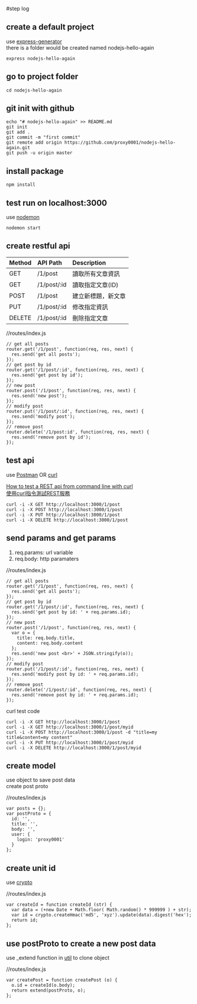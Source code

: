 #step log

## create a default project

use [express-generator](https://www.npmjs.com/package/express-generator)  
there is a folder would be created named nodejs-hello-again

<!-- code block -->
    express nodejs-hello-again

## go to project folder

<!-- code block -->    
    cd nodejs-hello-again

## git init with github

<!-- code block -->
    echo "# nodejs-hello-again" >> README.md
    git init
    git add .
    git commit -m "first commit"
    git remote add origin https://github.com/proxy0001/nodejs-hello-again.git
    git push -u origin master

## install package

<!-- code block -->
    npm install

## test run on localhost:3000
use [nodemon](https://www.npmjs.com/package/nodemon)
<!-- code block -->
    nodemon start

## create restful api

| Method | API Path | Description
|:-----|:-----|:-----
| GET | /1/post | 讀取所有文章資訊
| GET | /1/post/:id | 讀取指定文章(ID)
| POST | /1/post | 建立新標題，新文章
| PUT | /1/post/:id | 修改指定資訊
| DELETE | /1/post/:id | 刪除指定文章

//routes/index.js
<!-- code block -->
    // get all posts
    router.get('/1/post', function(req, res, next) {
      res.send('get all posts');
    });
    // get post by id
    router.get('/1/post/:id', function(req, res, next) {
      res.send('get post by id');
    });
    // new post
    router.post('/1/post', function(req, res, next) {
      res.send('new post');
    });
    // modify post
    router.put('/1/post/:id', function(req, res, next) {
      res.send('modify post');
    });
    // remove post
    router.delete('/1/post:id', function(req, res, next) {
      res.send('remove post by id');
    });
   
## test api
use [Postman](http://www.getpostman.com/) OR [curl](https://developer.apple.com/legacy/library/documentation/Darwin/Reference/ManPages/man1/curl.1.html)  

[How to test a REST api from command line with curl](http://www.codingpedia.org/ama/how-to-test-a-rest-api-from-command-line-with-curl/)  
[使用curl指令測試REST服務](http://blog.kent-chiu.com/2013/08/14/testing-rest-with-curl-command.html)

<!-- code block -->
    curl -i -X GET http://localhost:3000/1/post
    curl -i -X POST http://localhost:3000/1/post
    curl -i -X PUT http://localhost:3000/1/post
    curl -i -X DELETE http://localhost:3000/1/post

## send params and get params

1. req.params: url variable
2. req.body: http paramaters

//routes/index.js
<!-- code block -->
    // get all posts
    router.get('/1/post', function(req, res, next) {
      res.send('get all posts');
    });
    // get post by id
    router.get('/1/post/:id', function(req, res, next) {
      res.send('get post by id: ' + req.params.id);
    });
    // new post
    router.post('/1/post', function(req, res, next) {
      var o = {
        title: req.body.title,
        content: req.body.content
      };
      res.send('new post <br>' + JSON.stringify(o));
    });
    // modify post
    router.put('/1/post/:id', function(req, res, next) {
      res.send('modify post by id: ' + req.params.id);
    });
    // remove post
    router.delete('/1/post/:id', function(req, res, next) {
      res.send('remove post by id: ' + req.params.id);
    }); 

curl test code
<!-- code block -->
    curl -i -X GET http://localhost:3000/1/post
    curl -i -X GET http://localhost:3000/1/post/myid
    curl -i -X POST http://localhost:3000/1/post -d "title=my title&content=my content"
    curl -i -X PUT http://localhost:3000/1/post/myid
    curl -i -X DELETE http://localhost:3000/1/post/myid

## create model

use object to save post data  
create post proto

//routes/index.js
<!-- code block --> 
    var posts = {};
    var postProto = {
      id: '',
      title: '',
      body: '',
      user: {
        login: 'proxy0001'
      }
    };

## create unit id

use [crypto](https://nodejs.org/api/crypto.html)    

//routes/index.js
<!-- code block --> 
    var createId = function createId (str) {
      var data = (+new Date + Math.floor( Math.random() * 999999 ) + str);
      var id = crypto.createHmac('md5', 'xyz').update(data).digest('hex');
      return id;
    };

## use postProto to create a new post data

use _extend function in [util](https://nodejs.org/api/util.html) to clone object

//routes/index.js
<!-- code block --> 
    var createPost = function createPost (o) {
      o.id = createId(o.body);
      return extend(postProto, o);
    };
